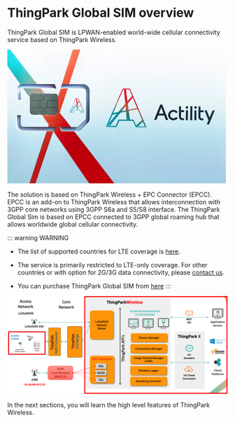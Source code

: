 
# ThingPark Global SIM overview

ThingPark Global SIM is LPWAN-enabled world-wide cellular connectivity service based on ThingPark Wireless.

<img src="./images/sim-card-front.png" width="500" border="0" />

The solution is based on ThingPark Wireless + EPC Connector (EPCC). EPCC is an add-on to ThingPark Wireless that allows interconnection with 3GPP core networks using 3GPP S6a and S5/S8 interface. The ThingPark Global Sim is based on EPCC connected to 3GPP global roaming hub that allows worldwide global cellular connectivity. 

::: warning WARNING
- The list of supported countries for LTE coverage is [here](https://thingpark.page.link/TPCellularSIMPricing).
- The service is primarily restricted to LTE-only coverage. For other countries or with option for 2G/3G data connectivity, please [contact us](/D-Reference/FAQ_R/).

- You can purchase ThingPark Global SIM from [here](https://market.thingpark.com/actility-global-sim)
:::

<img src="./images/epcc-arch.png" border="0" />

In the next sections, you will learn the high level features of ThingPark Wireless.


